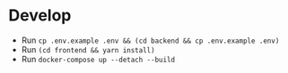 # Develop

 - Run ```cp .env.example .env && (cd backend && cp .env.example .env)```
 - Run ```(cd frontend && yarn install)```
 - Run ```docker-compose up --detach --build```
